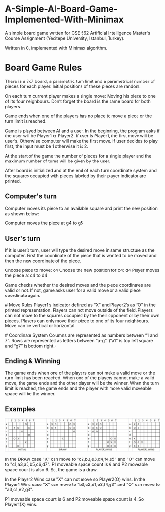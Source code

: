 # A-Simple-AI-Board-Game-Implemented-With-Minimax
A simple board game written for CSE 562 Artificial Intelligence Master's Course Assignment (Yeditepe University, Istanbul, Turkey).

Written in C, implemented with Minimax algorithm.

# Board Game Rules

There is a 7x7 board, a parametric turn limit and a parametrical number of pieces for each player.
Initial positions of these pieces are random.

On each turn current player makes a single move: Moving his piece to one of its four neighbours. Don’t forget the board is the same board for both players.

Game ends when one of the players has no place to move a piece or the turn limit is reached.

Game is played between AI and a user. In the beginning, the program asks if the user will be Player1 or Player2. If user is Player1, the first move will be user’s. Otherwise computer will make the first move. If user decides to play first, the input must be 1 otherwise it is 2.

At the start of the game the number of pieces for a single player and the maximum number of turns will be given by the user.

After board is initialized and at the end of each turn coordinate system and the squares occupied with pieces labeled by their player indicator are printed.

## Computer's turn

Computer moves its piece to an available square and print the new position as shown below:

Computer moves the piece at g4 to g5

## User's turn

If it is user’s turn, user will type the desired move in same structure as the computer. First the coordinate of the piece that is wanted to be moved and then the new coordinate of the piece.

Choose piece to move: c4
Choose the new position for c4:
d4 Player moves the piece at c4 to d4

Game checks whether the desired moves and the piece coordinates are valid or not.
If not, game asks user for a valid move or a valid piece coordinate again.

# Move Rules
Player1’s indicator defined as “X” and Player2’s as “O” in the printed representation.
Players can not move outside of the field.
Players can not move to the squares occupied by the their opponent or by their own pieces.
Players can only move their piece to one of its four neighbours. Move can be vertical or horizontal.

# Coordinate System
Columns are represented as numbers between “1 and 7”.
Rows are represented as letters between “a-g”.
(“a1” is top left square and “g7” is bottom right.)

## Ending & Winning
The game ends when one of the players can not make a valid move or the turn limit has been reached.
When one of the players cannot make a valid move, the game ends and the other player will be the winner.
When the turn limit is reached, the game ends and the player with more valid moveable space will be the winner.

## Examples

![](in-game%20board%20view%20examples.png)

In the DRAW case "X" can move to "c2,b3,e3,d4,f4,e5" and "O" can move to "c1,a3,a5,b5,c6,d7". P1 moveable space count is 6 and P2 moveable space count is also 6. So, the game is a draw.

In the Player2 Wins case "X" can not move so Player2(O) wins.
In the Player1 Wins case "X" can move to "b3,c2,d1,e3,f4,g3" and "O" can move to "a3,c1,e2,g3".

P1 moveable space count is 6 and P2 moveable space count is 4. So Player1(X) wins.
